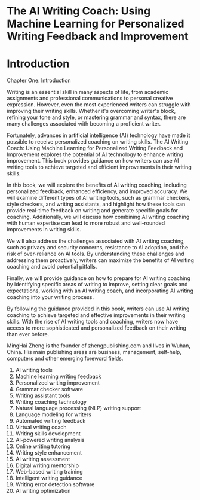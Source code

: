 # The AI Writing Coach: Using Machine Learning for Personalized Writing Feedback and Improvement

# Introduction

Chapter One: Introduction

Writing is an essential skill in many aspects of life, from academic assignments and professional communications to personal creative expression. However, even the most experienced writers can struggle with improving their writing skills. Whether it's overcoming writer's block, refining your tone and style, or mastering grammar and syntax, there are many challenges associated with becoming a proficient writer.

Fortunately, advances in artificial intelligence (AI) technology have made it possible to receive personalized coaching on writing skills. The AI Writing Coach: Using Machine Learning for Personalized Writing Feedback and Improvement explores the potential of AI technology to enhance writing improvement. This book provides guidance on how writers can use AI writing tools to achieve targeted and efficient improvements in their writing skills.

In this book, we will explore the benefits of AI writing coaching, including personalized feedback, enhanced efficiency, and improved accuracy. We will examine different types of AI writing tools, such as grammar checkers, style checkers, and writing assistants, and highlight how these tools can provide real-time feedback on writing and generate specific goals for coaching. Additionally, we will discuss how combining AI writing coaching with human expertise can lead to more robust and well-rounded improvements in writing skills.

We will also address the challenges associated with AI writing coaching, such as privacy and security concerns, resistance to AI adoption, and the risk of over-reliance on AI tools. By understanding these challenges and addressing them proactively, writers can maximize the benefits of AI writing coaching and avoid potential pitfalls.

Finally, we will provide guidance on how to prepare for AI writing coaching by identifying specific areas of writing to improve, setting clear goals and expectations, working with an AI writing coach, and incorporating AI writing coaching into your writing process.

By following the guidance provided in this book, writers can use AI writing coaching to achieve targeted and effective improvements in their writing skills. With the rise of AI writing tools and coaching, writers now have access to more sophisticated and personalized feedback on their writing than ever before.

MingHai Zheng is the founder of zhengpublishing.com and lives in Wuhan, China. His main publishing areas are business, management, self-help, computers and other emerging foreword fields.



1. AI writing tools
2. Machine learning writing feedback
3. Personalized writing improvement
4. Grammar checker software
5. Writing assistant tools
6. Writing coaching technology
7. Natural language processing (NLP) writing support
8. Language modeling for writers
9. Automated writing feedback
10. Virtual writing coach
11. Writing skills development
12. AI-powered writing analysis
13. Online writing tutoring
14. Writing style enhancement
15. AI writing assessment
16. Digital writing mentorship
17. Web-based writing training
18. Intelligent writing guidance
19. Writing error detection software
20. AI writing optimization

